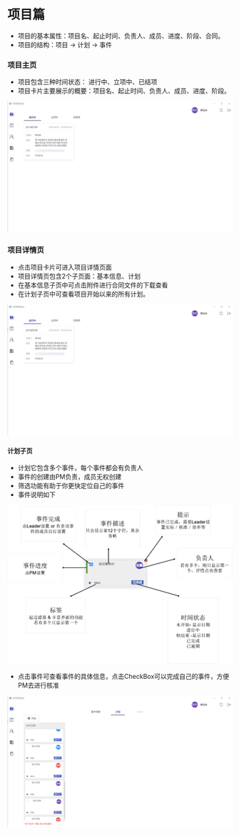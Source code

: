# 项目篇

* 项目的基本属性：项目名、起止时间、负责人、成员、进度、阶段、合同。
* 项目的结构：项目 -&gt; 计划 -&gt; 事件

### 项目主页

* 项目包含三种时间状态： 进行中、立项中、已结项
* 项目卡片主要展示的概要：项目名、起止时间、负责人、成员、进度、阶段。

![](/assets/项目主页.gif)

### 项目详情页

* 点击项目卡片可进入项目详情页面
* 项目详情页包含2个子页面：基本信息、计划
* 在基本信息子页中可点击附件进行合同文件的下载查看
* 在计划子页中可查看项目开始以来的所有计划。

![](/assets/项目详情.gif)

#### 计划子页

* 计划它包含多个事件，每个事件都会有负责人
* 事件的创建由PM负责，成员无权创建
* 筛选功能有助于你更快定位自己的事件
* 事件说明如下

![](/assets/图片2.png)

* 点击事件可查看事件的具体信息，点击CheckBox可以完成自己的事件，方便PM去进行核准

![](/assets/事件详情和完成.gif)





